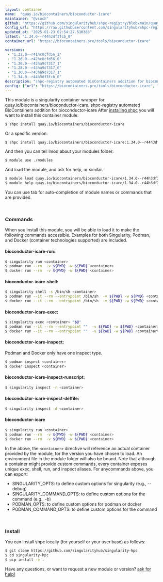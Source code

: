 ```yaml
---
layout: container
name:  "quay.io/biocontainers/bioconductor-icare"
maintainer: "@vsoch"
github: "https://github.com/singularityhub/shpc-registry/blob/main/quay.io/biocontainers/bioconductor-icare/container.yaml"
config_url: "https://raw.githubusercontent.com/singularityhub/shpc-registry/main/quay.io/biocontainers/bioconductor-icare/container.yaml"
updated_at: "2025-01-23 02:54:27.510383"
latest: "1.34.0--r44h3df3fcb_0"
container_url: "https://biocontainers.pro/tools/bioconductor-icare"

versions:
 - "1.22.0--r41hc0cfd56_2"
 - "1.26.0--r42hc0cfd56_0"
 - "1.26.0--r42ha9d7317_1"
 - "1.28.0--r43ha9d7317_0"
 - "1.30.0--r43ha9d7317_1"
 - "1.34.0--r44h3df3fcb_0"
description: "shpc-registry automated BioContainers addition for bioconductor-icare"
config: {"url": "https://biocontainers.pro/tools/bioconductor-icare", "maintainer": "@vsoch", "description": "shpc-registry automated BioContainers addition for bioconductor-icare", "latest": {"1.34.0--r44h3df3fcb_0": "sha256:d7aefb95506ac35f7216a88d571c43ca390a31ae5a85cf2c6d7ea613cd3c93b5"}, "tags": {"1.22.0--r41hc0cfd56_2": "sha256:d96ca382cd12cae3d1da3fbd175563650e5da2715a8cdb0bc760ec2b2df65813", "1.26.0--r42hc0cfd56_0": "sha256:bb5667c3e2a30891dfb825d7b9473df888f3cea16d75391a1e73913c54c67e00", "1.26.0--r42ha9d7317_1": "sha256:2fce62d47fa4ac40ffa7e0eb024f82d050ddf99180e21fa80e321b81af37f7bf", "1.28.0--r43ha9d7317_0": "sha256:852d5fe0617436e6b7b211e0b2704e5dfa407d8da2fa6947bccd2083bda02b3c", "1.30.0--r43ha9d7317_1": "sha256:0b471e5a70940cb43ddee6c6dbfa1c7fe6cf8b6e066697d9f34b3745dc0848da", "1.34.0--r44h3df3fcb_0": "sha256:d7aefb95506ac35f7216a88d571c43ca390a31ae5a85cf2c6d7ea613cd3c93b5"}, "docker": "quay.io/biocontainers/bioconductor-icare"}
---
```


This module is a singularity container wrapper for quay.io/biocontainers/bioconductor-icare.
shpc-registry automated BioContainers addition for bioconductor-icare
After [installing shpc](#install) you will want to install this container module:


```bash
$ shpc install quay.io/biocontainers/bioconductor-icare
```

Or a specific version:

```bash
$ shpc install quay.io/biocontainers/bioconductor-icare:1.34.0--r44h3df3fcb_0
```

And then you can tell lmod about your modules folder:

```bash
$ module use ./modules
```

And load the module, and ask for help, or similar.

```bash
$ module load quay.io/biocontainers/bioconductor-icare/1.34.0--r44h3df3fcb_0
$ module help quay.io/biocontainers/bioconductor-icare/1.34.0--r44h3df3fcb_0
```

You can use tab for auto-completion of module names or commands that are provided.

<br>

### Commands

When you install this module, you will be able to load it to make the following commands accessible.
Examples for both Singularity, Podman, and Docker (container technologies supported) are included.

#### bioconductor-icare-run:

```bash
$ singularity run <container>
$ podman run --rm  -v ${PWD} -w ${PWD} <container>
$ docker run --rm  -v ${PWD} -w ${PWD} <container>
```

#### bioconductor-icare-shell:

```bash
$ singularity shell -s /bin/sh <container>
$ podman run --it --rm --entrypoint /bin/sh  -v ${PWD} -w ${PWD} <container>
$ docker run --it --rm --entrypoint /bin/sh  -v ${PWD} -w ${PWD} <container>
```

#### bioconductor-icare-exec:

```bash
$ singularity exec <container> "$@"
$ podman run --it --rm --entrypoint ""  -v ${PWD} -w ${PWD} <container> "$@"
$ docker run --it --rm --entrypoint ""  -v ${PWD} -w ${PWD} <container> "$@"
```

#### bioconductor-icare-inspect:

Podman and Docker only have one inspect type.

```bash
$ podman inspect <container>
$ docker inspect <container>
```

#### bioconductor-icare-inspect-runscript:

```bash
$ singularity inspect -r <container>
```

#### bioconductor-icare-inspect-deffile:

```bash
$ singularity inspect -d <container>
```



#### bioconductor-icare

```bash
$ singularity run <container>
$ podman run --rm  -v ${PWD} -w ${PWD} <container>
$ docker run --rm  -v ${PWD} -w ${PWD} <container>
```


In the above, the `<container>` directive will reference an actual container provided
by the module, for the version you have chosen to load. An environment file in the
module folder will also be bound. Note that although a container
might provide custom commands, every container exposes unique exec, shell, run, and
inspect aliases. For anycommands above, you can export:

 - SINGULARITY_OPTS: to define custom options for singularity (e.g., --debug)
 - SINGULARITY_COMMAND_OPTS: to define custom options for the command (e.g., -b)
 - PODMAN_OPTS: to define custom options for podman or docker
 - PODMAN_COMMAND_OPTS: to define custom options for the command

<br>

### Install

You can install shpc locally (for yourself or your user base) as follows:

```bash
$ git clone https://github.com/singularityhub/singularity-hpc
$ cd singularity-hpc
$ pip install -e .
```

Have any questions, or want to request a new module or version? [ask for help!](https://github.com/singularityhub/singularity-hpc/issues)
